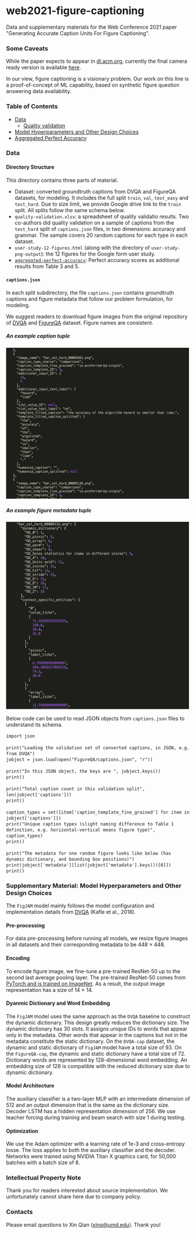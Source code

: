 # web2021-figure-captioning

Data and supplementary materials for the Web Conference 2021 paper "Generating Accurate Caption Units For Figure Captioning".

### Some Caveats 

While the paper expects to appear in [dl.acm.org](https://dl.acm.org/), currently the final camera ready version is available [here](https://terpconnect.umd.edu/~xinq/Figure_captioning_WWW21.pdf). 

In our view, figure captioning is a visionary problem. Our work on this line is a proof-of-concept of ML capability, based on synthetic figure question answering data availability. 

### Table of Contents

<!--ts-->
   * [Data](#Data)
      * [Quality validation](https://github.com/xeniaqian94/web2021-figure-captioning/blob/main/quality-validation.xlsx)
   * [Model Hyperparameters and Other Design Choices](#Model-Hyperparameters-and-Other-Design-Choices)
   * [Aggregated Perfect Accuracy](https://github.com/xeniaqian94/web2021-figure-captioning/tree/main/aggregated-perfect-accuracy)
<!--te-->


### Data

#### Directory Structure

This directory contains three parts of material.

- Dataset: converted groundtruth captions from DVQA and FigureQA datasets, for modeling. It includes the full split `train`, `val`, `test_easy` and `test_hard`. Due to size limit, we provide Google drive link to the `train` split. All splits follow the same schema below.
- `quality-validation.xlsx`: a spreadsheet of quality validatio results. Two co-authors did quality validation on a sample of captions from the `test_hard` split of `captions.json` files, in two dimensions: accuracy and grammar. The sample covers 20 random captions for each type in each dataset.     
- `user-study-12-figures.html` (along with the directory of `user-study-png-output`): the 12 figures for the Google form user study.
- [`aggregated-perfect-accuracy`](https://github.com/xeniaqian94/web2021-figure-captioning/tree/main/aggregated-perfect-accuracy): Perfect accuracy scores as additional results from Table 3 and 5.

#### `captions.json`

In each split subdirectory, the file `captions.json` contains groundtruth captions and figure metadata that follow our problem formulation, for modeling.

We suggest readers to download figure images from the original repository of [DVQA](https://github.com/kushalkafle/DVQA_dataset) and [FigureQA](https://github.com/Maluuba/FigureQA) dataset. Figure names are consistent.

##### An example caption tuple 
<img src="Example-caption.png" width="500">

##### An example figure metadata tuple
<img src="Example-metadata.png" width="500">


Below code can be used to read JSON objects from `captions.json` files to understand its schema.

    import json

    print("Loading the validation set of converted captions, in JSON, e.g. from DVQA")
    jobject = json.load(open("FigureQA/captions.json", "r"))
    
    print("In this JSON object, the keys are ", jobject.keys())
    print()
    
    print("Total caption count in this validation split", len(jobject['captions']))
    print()
    
    caption_types = set([item['caption_template_fine_grained'] for item in jobject['captions']])
    print("Unique caption types (slight naming difference to Table 1 definition, e.g. horizontal-vertical means figure type)", caption_types)
    print()
    
    print("The metadata for one random figure looks like below (has dynamic dictionary, and bounding box positions)")
    print(jobject['metadata'][list(jobject['metadata'].keys())[0]])
    print()


### Supplementary Material: Model Hyperparameters and Other Design Choices

The `FigJAM` model mainly follows the model configuration and implementation details from [DVQA](https://openaccess.thecvf.com/content_cvpr_2018/papers/Kafle_DVQA_Understanding_Data_CVPR_2018_paper.pdf) (Kafle et al., 2018). 

#### Pre-processing
For data pre-processing before running all models, we resize figure images in all datasets and their corresponding metadata to be 448 × 448.

#### Encoding
To encode figure image, we fine-tune a pre-trained ResNet-50 up to the second last average pooling layer. The pre-trained ResNet-50 comes from [PyTorch and is trained on ImageNet](https://pytorch.org/hub/pytorch_vision_resnet/). As a result, the output image representation has a size of 14 × 14. 

#### Dyanmic Dictionary and Word Embedding
The `FigJAM` model uses the same approach as the `DVQA` baseline to construct the dynamic dictionary. This design greatly reduces the dictionary size.
The dynamic dictionary has 30 slots. It assigns unique IDs to words that appear only in the metadata. 
Other words that appear in the captions but not in the metadata constitute the static dictionary. 
On the `DVQA-cap` dataset, the dynamic and static dictionary of `FigJAM` model have a total size of 93. On the `FigureQA-cap`, the dynamic and static dictionary have a total size of 72.
Dictionary words are represented by 128-dimensional word embedding. An embedding size of 128 is compatible with the reduced dictionary size due to dynamic dictionary. 

#### Model Architecture 
The auxiliary classifier is a two-layer MLP with an intermediate dimension of 512 and an output dimension that is the same as the dictionary size.
Decoder LSTM has a hidden representation dimension of 256. We use teacher forcing during training and beam search with size 1 during testing.

#### Optimization 
We use the Adam optimizer with a learning rate of 1e-3 and cross-entropy losse. The loss applies to both the auxiliary classifier and the decoder. 
Networks were trained using NVIDIA Titan X graphics card, for 50,000 batches with a batch size of 8.

### Intellectual Property Note

Thank you for readers interested about source implementation. We unfortunately cannot share here due to company policy. 

### Contacts
Please email questions to Xin Qian ([xinq@umd.edu](mailto:xinq@umd.edu)). Thank you!




